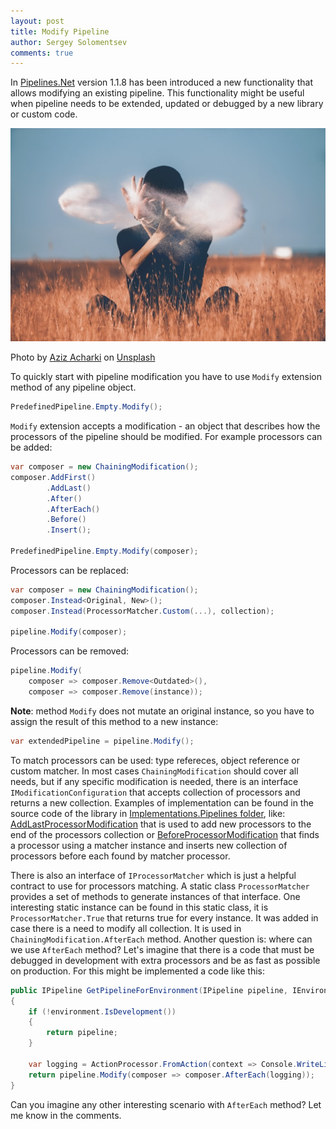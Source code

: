 ```yaml
---
layout: post
title: Modify Pipeline
author: Sergey Solomentsev
comments: true
---
```


In [Pipelines.Net](https://www.nuget.org/packages/Pipelines.Net/) version 1.1.8 has been introduced a new functionality that allows modifying an existing pipeline. This functionality might be useful when pipeline needs to be extended, updated or debugged by a new library or custom code.

![Man in the field doing magic](/assets/posts/modify-pipeline/open-magic.jpg)

Photo by [Aziz Acharki](https://unsplash.com/@acharki95?utm_source=unsplash&utm_medium=referral&utm_content=creditCopyText) on [Unsplash](https://unsplash.com/s/photos/change?utm_source=unsplash&utm_medium=referral&utm_content=creditCopyText)

To quickly start with pipeline modification you have to use `Modify` extension method of any pipeline object. 

```cs
PredefinedPipeline.Empty.Modify();
```

`Modify` extension accepts a modification - an object that describes how the processors of the pipeline should be modified. For example processors can be added:

```cs
var composer = new ChainingModification();
composer.AddFirst()
        .AddLast()
        .After()
        .AfterEach()
        .Before()
        .Insert();

PredefinedPipeline.Empty.Modify(composer);
```

Processors can be replaced:

```cs
var composer = new ChainingModification();
composer.Instead<Original, New>();
composer.Instead(ProcessorMatcher.Custom(...), collection);

pipeline.Modify(composer);
```

Processors can be removed:

```cs
pipeline.Modify(
    composer => composer.Remove<Outdated>(),
    composer => composer.Remove(instance));
```

**Note**: method `Modify` does not mutate an original instance, so you have to assign the result of this method to a new instance:

```cs
var extendedPipeline = pipeline.Modify();
```

To match processors can be used: type refereces, object reference or custom matcher. In most cases `ChainingModification` should cover all needs, but if any specific modification is needed, there is an interface `IModificationConfiguration` that accepts collection of processors and returns a new collection. Examples of implementation can be found in the source code of the library in [Implementations.Pipelines folder](https://github.com/wittylion/Pipelines.Net/tree/develop/Pipelines/Implementations/Pipelines), like: [AddLastProcessorModification](https://github.com/wittylion/Pipelines.Net/blob/develop/Pipelines/Implementations/Pipelines/AddLastProcessorModification.cs) that is used to add new processors to the end of the processors collection or [BeforeProcessorModification](https://github.com/wittylion/Pipelines.Net/blob/develop/Pipelines/Implementations/Pipelines/BeforeProcessorModification.cs) that finds a processor using a matcher instance and inserts new collection of processors before each found by matcher processor.

There is also an interface of `IProcessorMatcher` which is just a helpful contract to use for processors matching. A static class `ProcessorMatcher` provides a set of methods to generate instances of that interface. One interesting static instance can be found in this static class, it is `ProcessorMatcher.True` that returns true for every instance. It was added in case there is a need to modify all collection. It is used in `ChainingModification.AfterEach` method. Another question is: where can we use `AfterEach` method? Let's imagine that there is a code that must be debugged in development with extra processors and be as fast as possible on production. For this might be implemented a code like this:

```cs
public IPipeline GetPipelineForEnvironment(IPipeline pipeline, IEnvironment environment)
{
    if (!environment.IsDevelopment())
    {
        return pipeline;
    }

    var logging = ActionProcessor.FromAction(context => Console.WriteLine(context));
    return pipeline.Modify(composer => composer.AfterEach(logging));
}
```

Can you imagine any other interesting scenario with `AfterEach` method? Let me know in the comments.